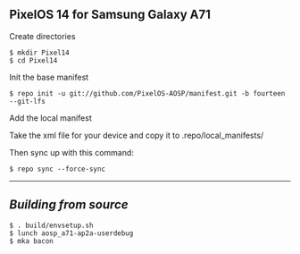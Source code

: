 PixelOS 14 for Samsung Galaxy A71
------------------------------------

Create directories

	$ mkdir Pixel14
	$ cd Pixel14

Init the base manifest

	$ repo init -u git://github.com/PixelOS-AOSP/manifest.git -b fourteen --git-lfs
  
Add the local manifest

  Take the xml file for your device and copy it to .repo/local_manifests/

Then sync up with this command:

	$ repo sync --force-sync 

-------------
 
_Building from source_
---------------

	$ . build/envsetup.sh
	$ lunch aosp_a71-ap2a-userdebug
	$ mka bacon
